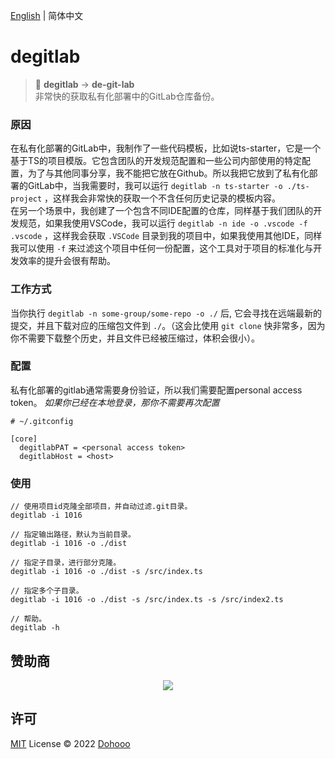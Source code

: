 [English](./README.md) | 简体中文

# degitlab

> 🫥 **degitlab** -> **de-git-lab**  
> 非常快的获取私有化部署中的GitLab仓库备份。

### 原因

在私有化部署的GitLab中，我制作了一些代码模板，比如说ts-starter，它是一个基于TS的项目模版。它包含团队的开发规范配置和一些公司内部使用的特定配置，为了与其他同事分享，我不能把它放在Github。所以我把它放到了私有化部署的GitLab中，当我需要时，我可以运行 `degitlab -n ts-starter -o ./ts-project` ，这样我会非常快的获取一个不含任何历史记录的模板内容。  
在另一个场景中，我创建了一个包含不同IDE配置的仓库，同样基于我们团队的开发规范，如果我使用VSCode，我可以运行 `degitlab -n ide -o .vscode -f .vscode` ，这样我会获取 `.VSCode` 目录到我的项目中，如果我使用其他IDE，同样我可以使用 `-f` 来过滤这个项目中任何一份配置，这个工具对于项目的标准化与开发效率的提升会很有帮助。

### 工作方式

当你执行 `degitlab -n some-group/some-repo -o ./` 后, 它会寻找在远端最新的提交，并且下载对应的压缩包文件到 `./`。（这会比使用 `git clone` 快非常多，因为你不需要下载整个历史，并且文件已经被压缩过，体积会很小）。 

### 配置

私有化部署的gitlab通常需要身份验证，所以我们需要配置personal access token。
*如果你已经在本地登录，那你不需要再次配置*
```
# ~/.gitconfig

[core]
  degitlabPAT = <personal access token>
  degitlabHost = <host>
```

### 使用

```
// 使用项目id克隆全部项目，并自动过滤.git目录。
degitlab -i 1016

// 指定输出路径，默认为当前目录。
degitlab -i 1016 -o ./dist

// 指定子目录，进行部分克隆。
degitlab -i 1016 -o ./dist -s /src/index.ts

// 指定多个子目录。
degitlab -i 1016 -o ./dist -s /src/index.ts -s /src/index2.ts

// 帮助。
degitlab -h
```

## 赞助商

<p align="center">
  <img src='https://github.com/dohooo/sponsors/blob/master/sponsors.png?raw=true'/>
</p>

## 许可

[MIT](./LICENSE) License © 2022 [Dohooo](https://github.com/dohooo)
